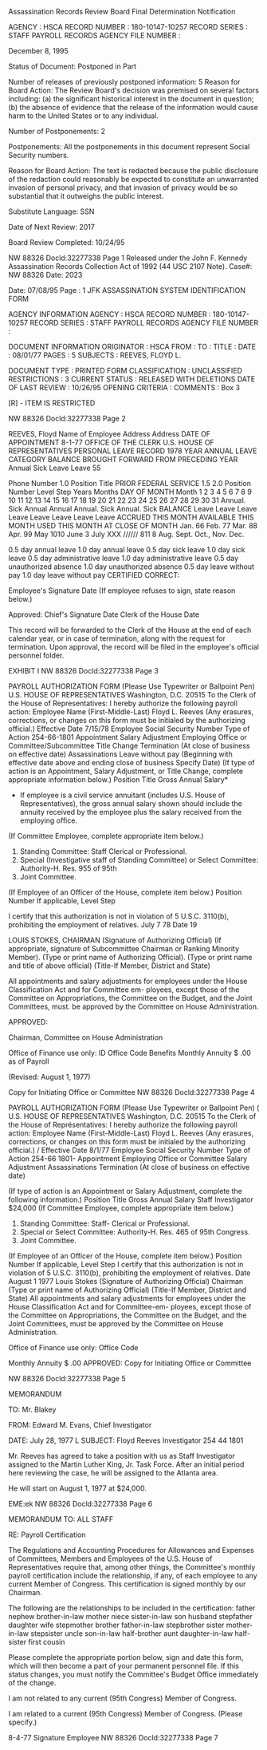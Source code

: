 Assassination Records Review Board
Final Determination Notification

AGENCY : HSCA
RECORD NUMBER : 180-10147-10257
RECORD SERIES : STAFF PAYROLL RECORDS
AGENCY FILE NUMBER :

December 8, 1995

Status of Document: Postponed in Part

Number of releases of previously postponed information: 5
Reason for Board Action: The Review Board's decision was premised on several factors
including: (a) the significant historical interest in the document in question; (b) the
absence of evidence that the release of the information would cause harm to the United
States or to any individual.

Number of Postponements: 2

Postponements: All the postponements in this document represent Social Security numbers.

Reason for Board Action: The text is redacted because the public disclosure of the redaction could
reasonably be expected to constitute an unwarranted invasion of personal privacy, and that invasion of
privacy would be so substantial that it outweighs the public interest.

Substitute Language: SSN

Date of Next Review: 2017

Board Review Completed: 10/24/95

NW 88326 Docld:32277338 Page 1
Released under the John F. Kennedy Assassination Records Collection Act of
1992 (44 USC 2107 Note). Case#: NW 88326 Date: 2023

Date: 07/08/95
Page : 1
JFK ASSASSINATION SYSTEM
IDENTIFICATION FORM

AGENCY INFORMATION
AGENCY : HSCA
RECORD NUMBER : 180-10147-10257
RECORD SERIES : STAFF PAYROLL RECORDS
AGENCY FILE NUMBER :

DOCUMENT INFORMATION
ORIGINATOR : HSCA
FROM :
TO :
TITLE :
DATE : 08/01/77
PAGES : 5
SUBJECTS : REEVES, FLOYD L.

DOCUMENT TYPE : PRINTED FORM
CLASSIFICATION : UNCLASSIFIED
RESTRICTIONS : 3
CURRENT STATUS : RELEASED WITH DELETIONS
DATE OF LAST REVIEW : 10/26/95
OPENING CRITERIA :
COMMENTS : Box 3

[R] - ITEM IS RESTRICTED

NW 88326 Docld:32277338 Page 2

REEVES, Floyd
Name of Employee
Address
Address
DATE OF APPOINTMENT
8-1-77
OFFICE OF THE CLERK
U.S. HOUSE OF REPRESENTATIVES
PERSONAL LEAVE RECORD
1978
YEAR
ANNUAL LEAVE
CATEGORY
BALANCE BROUGHT
FORWARD FROM
PRECEDING YEAR
Annual
Sick
Leave Leave
55

Phone Number
1.0
Position Title
PRIOR FEDERAL SERVICE
1.5
2.0
Position Number
Level
Step
Years
Months
DAY OF MONTH
Month
1 2 3 4 5 6 7 8 9 10 11 12 13 14 15 16 17 18 19 20 21 22 23 24 25 26 27 28 29 30 31 Annual. Sick Annual Annual Annual. Sick Annual. Sick BALANCE
Leave Leave Leave Leave Leave Leave Leave Leave ACCRUED
THIS MONTH
AVAILABLE
THIS MONTH
USED
THIS MONTH
AT CLOSE
OF MONTH
Jan. 66
Feb. 77
Mar. 88
Apr. 99
May 1010
June 3
July XXX ////// 811 8
Aug.
Sept.
Oct.,
Nov.
Dec.

0.5 day annual leave
1.0 day annual leave
0.5 day sick leave
1.0 day sick leave
0.5 day administrative leave
1.0 day administrative leave
0.5 day unauthorized absence
1.0 day unauthorized absence
0.5 day leave without pay
1.0 day leave without pay
CERTIFIED CORRECT:

Employee's Signature Date
(If employee refuses to sign, state reason below.)

Approved:
Chief's Signature Date
Clerk of the House Date

This record will be forwarded to the Clerk of the House at the end of each calendar year, or in case of termination, along
with the request for termination. Upon approval, the record will be filed in the employee's official personnel folder.

EXHIBIT I
NW 88326 Docld:32277338 Page 3

PAYROLL AUTHORIZATION FORM
(Please Use Typewriter
or Ballpoint Pen)
U.S. HOUSE OF REPRESENTATIVES
Washington, D.C. 20515
To the Clerk of the House of Representatives:
I hereby authorize the following payroll action:
Employee Name (First-Middle-Last)
Floyd L. Reeves
(Any erasures, corrections, or changes
on this form must be initialed by the
authorizing official.)
Effective Date
7/15/78
Employee Social Security Number
Type of Action
254-66-1801
Appointment
Salary Adjustment
Employing Office or Committee/Subcommittee
Title Change
Termination (At close of business on effective date)
Assassinations
Leave without pay (Beginning with effective date above and ending
close of business
Specify Date)
(If type of action is an Appointment, Salary Adjustment, or Title Change, complete appropriate information below.)
Position Title
Gross Annual Salary*
* If employee is a civil service annuitant (includes U.S. House of Representatives), the gross annual salary shown should include the annuity received by the employee
plus the salary received from the employing office.

(If Committee Employee, complete appropriate item below.)
1. Standing Committee: Staff Clerical or Professional.
2. Special (Investigative staff of Standing Committee) or Select Committee: Authority-H. Res. 955 of 95th
3. Joint Committee.

(If Employee of an Officer of the House, complete item below.)
Position Number If applicable, Level Step

I certify that this authorization is not in violation of 5 U.S.C. 3110(b), prohibiting the employment of
relatives.
July 7 78
Date 19

LOUIS STOKES, CHAIRMAN (Signature of Authorizing Official)
(If appropriate, signature of Subcommittee Chairman or Ranking Minority Member).
(Type or print name of Authorizing Official).
(Type or print name and title of above official) (Title-If Member, District and State)

All appointments and salary adjustments for employees under the House Classification Act and for Committee em-
ployees, except those of the Committee on Appropriations, the Committee on the Budget, and the Joint Committees, must.
be approved by the Committee on House Administration.

APPROVED:

Chairman, Committee on House Administration

Office of Finance use only:
ID
Office Code
Benefits
Monthly Annuity $ .00 as of Payroll

(Revised: August 1, 1977)

Copy for Initiating Office or Committee
NW 88326 Docld:32277338 Page 4

PAYROLL AUTHORIZATION FORM
(Please Use Typewriter
or Ballpoint Pen)
( U.S. HOUSE OF REPRESENTATIVES
Washington, D.C. 20515
To the Clerk of the House of Représentatives:
I hereby authorize the following payroll action:
Employee Name (First-Middle-Last)
Floyd L. Reeves
(Any erasures, corrections, or changes
on this form must be initialed by the
authorizing official.)
/
Effective Date
8/1/77
Employee Social Security Number
Type of Action
254-66 1801-
Appointment
Employing Office or Committee
Salary Adjustment
Assassinations
Termination (At close of business on effective date)

(If type of action is an Appointment or Salary Adjustment, complete the following information.)
Position Title
Gross Annual Salary
Staff Investigator $24,000
(If Committee Employee, complete appropriate item below.)
1. Standing Committee: Staff- Clerical or Professional.
2. Special or Select Committee: Authority-H. Res. 465 of 95th Congress.
3. Joint Committee.

(If Employee of an Officer of the House, complete item below.)
Position Number If applicable, Level Step
I certify that this authorization is not in violation of 5 U.S.C. 3110(b), prohibiting the employment of
relatives.
Date August 1 1977
Louis Stokes (Signature of Authorizing Official)
Chairman (Type or print name of Authorizing Official)
(Title-If Member, District and State)
All appointments and salary adjustments for employees under the House Classification Act and for Committee-em-
ployees, except those of the Committee on Appropriations, the Committee on the Budget, and the Joint Committees, must
be approved by the Committee on House Administration.

Office of Finance use only:
Office Code

Monthly Annuity $ .00
APPROVED:
Copy for Initiating Office or Committee

NW 88326 Docld:32277338 Page 5

MEMORANDUM

TO: Mr. Blakey

FROM: Edward M. Evans, Chief Investigator

DATE: July 28, 1977
L
SUBJECT: Floyd Reeves Investigator 254 44 1801

Mr. Reeves has agreed to take a position with us as
Staff Investigator assigned to the Martin Luther King, Jr.
Task Force. After an initial period here reviewing the
case, he will be assigned to the Atlanta area.

He will start on August 1, 1977 at $24,000.

EME:ek
NW 88326 Docld:32277338 Page 6

MEMORANDUM
TO: ALL STAFF

RE: Payroll Certification

The Regulations and Accounting Procedures for Allowances and
Expenses of Committees, Members and Employees of the U.S. House of
Representatives require that, among other things, the Committee's
monthly payroll certification include the relationship, if any, of
each employee to any current Member of Congress. This certification
is signed monthly by our Chairman.

The following are the relationships to be included in the
certification:
father nephew brother-in-law
mother niece sister-in-law
son husband stepfather
daughter wife stepmother
brother father-in-law stepbrother
sister mother-in-law stepsister
uncle son-in-law half-brother
aunt daughter-in-law half-sister
first cousin

Please complete the appropriate portion below, sign and date
this form, which will then become a part of your permanent personnel
file. If this status changes, you must notify the Committee's Budget
Office immediately of the change.

I am not related to any current (95th Congress) Member of Congress.

I am related to a current (95th Congress) Member of Congress.
(Please specify.)

8-4-77
Signature
Employee
NW 88326 Docld:32277338 Page 7

